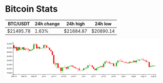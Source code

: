 # Bitcoin Stats

BTC/USDT|24h change|24h high|24h low|
|---|---|---|---|
|$21495.78|1.63%|$21684.87|$20890.14|

<img src="./chart.svg">
